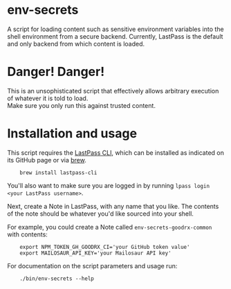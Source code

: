 # env-secrets
A script for loading content such as sensitive environment variables into the shell environment from a secure backend.
Currently, LastPass is the default and only backend from which content is loaded.

# Danger! Danger!
This is an unsophisticated script that effectively allows arbitrary execution of whatever it is told to load.  
Make sure you only run this against trusted content.

# Installation and usage
This script requires the [LastPass CLI](https://github.com/lastpass/lastpass-cli), which can be installed as indicated on its GitHub page or via [brew](https://formulae.brew.sh/formula/lastpass-cli).

        brew install lastpass-cli

You'll also want to make sure you are logged in by running `lpass login <your LastPass username>`.

Next, create a Note in LastPass, with any name that you like.
The contents of the note should be whatever you'd like sourced into your shell.

For example, you could create a Note called `env-secrets-goodrx-common` with contents:

        export NPM_TOKEN_GH_GOODRX_CI='your GitHub token value'
        export MAILOSAUR_API_KEY='your Mailosaur API key'

For documentation on the script parameters and usage run:

        ./bin/env-secrets --help
